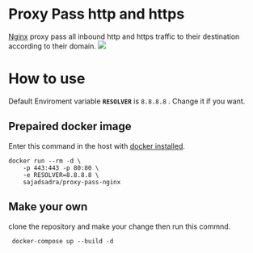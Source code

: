 # Proxy Pass http and https
<a href="https://hub.docker.com/_/nginx">Nginx</a> proxy pass all inbound http and https traffic to their destination according to their domain.<pr/>
<img src="https://img.techpowerup.org/200709/4waystoreverseproxywithnginx-overview-1-1.png">

How to use
=========
Default Enviroment variable <b><code>RESOLVER</code></b> is <code>8.8.8.8</code> .
Change it if you want.

Prepaired docker image
-----------------------
Enter this command in the host with <a href="https://docs.docker.com/engine/install/">docker installed</a>.
<pre><code>docker run --rm -d \ 
    -p 443:443 -p 80:80 \
    -e RESOLVER=8.8.8.8 \
    sajadsadra/proxy-pass-nginx
</code></pre>

Make your own
-------------
clone the repository and make your change then run this commnd.
<code><pre>
docker-compose up --build -d
</pre></code>
